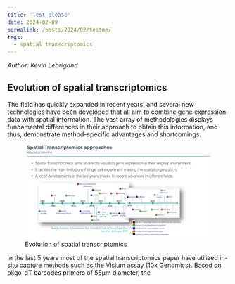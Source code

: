 ```yaml
---
title: 'Test please'
date: 2024-02-09
permalink: /posts/2024/02/testme/
tags:
  - spatial transcriptomics
---
```


<i>Author: Kévin Lebrigand</i>


## Evolution of spatial transcriptomics

The field has quickly expanded in recent years, and several new technologies have been developed that all aim to combine gene expression data with spatial information. The vast array of methodologies displays fundamental differences in their approach to obtain this information, and thus, demonstrate method-specific advantages and shortcomings.

<figure>
  <img src="/images/ST_timeline.png" alt=""/>
  <figcaption>Evolution of spatial transcriptomics</figcaption>
</figure>

In the last 5 years most of the spatial transcriptomics paper have utilized in-situ capture methods such as the Visium assay (10x Genomics). Based on oligo-dT barcodes primers of 55µm diameter, the

